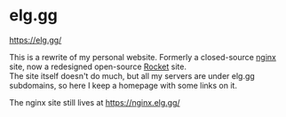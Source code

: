 # elg.gg
https://elg.gg/

This is a rewrite of my personal website. Formerly a closed-source [nginx](https://nginx.org/en/) site, now a redesigned open-source [Rocket](https://rocket.rs/) site.  
The site itself doesn't do much, but all my servers are under elg.gg subdomains, so here I keep a homepage with some links on it.

The nginx site still lives at https://nginx.elg.gg/
